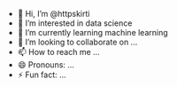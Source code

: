 - 👋 Hi, I’m @httpskirti
- 👀 I’m interested in data science
- 🌱 I’m currently learning machine learning
- 💞️ I’m looking to collaborate on ...
- 📫 How to reach me ...
- 😄 Pronouns: ...
- ⚡ Fun fact: ...

<!---
httpskirti/httpskirti is a ✨ special ✨ repository because its `README.md` (this file) appears on your GitHub profile.
You can click the Preview link to take a look at your changes.
--->

